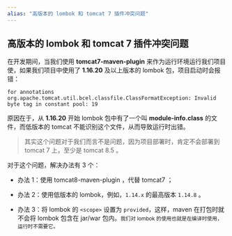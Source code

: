 ```yaml
---
alias: "高版本的 lombok 和 tomcat 7 插件冲突问题"
---
```


## 高版本的 lombok 和 tomcat 7 插件冲突问题

在开发期间，当我们使用 **tomcat7-maven-plugin** 来作为运行环境运行我们项目使，如果我们项目中使用了 **1.16.20** 及以上版本的 lombok 包，项目启动时会报错：

```text
for annotations org.apache.tomcat.util.bcel.classfile.ClassFormatException: Invalid byte tag in constant pool: 19
```

原因在于，从 **1.16.20** 开始 lombok 包中有了一个叫 **module-info.class** 的文件，而低版本的 tomcat 不能识别这个文件，从而导致运行时出错。

> 其实这个问题对于我们而言不是问题，因为项目部署时，肯定不会部署到 tomcat 7 上，至少是 tomcat 8.5 。

对于这个问题，解决办法有 3 个：

- 办法 1：使用 tomcat8-maven-plugin ，代替 tomcat7 ；

- 办法 2：使用低版本的 lombok，例如，`1.14.x` 的最高版本 `1.14.8` 。

- 办法 3：将 lombok 的 `<scope>` 设置为 `provided`，这样，maven 在打包时就不会将 lombok 包含在 jar/war 包内。<small>我们对 lombok 的使用也就是在编译时使用，运行时不需要它。</small>

